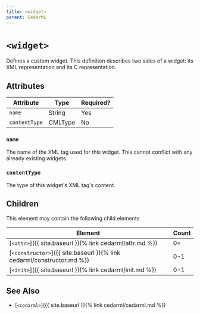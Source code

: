 ```yaml
---
title: <widget>
parent: CedarML
---
```

# `<widget>`
Defines a custom widget. This definition describes two sides of a widget: its
XML representation and its C representation.

## Attributes

| Attribute     | Type    | Required? |
|---------------|---------|-----------|
| `name`        | String  | Yes       |
| `contentType` | CMLType | No        |

### `name`
The name of the XML tag used for this widget. This cannot conflict with any
already existing widgets.

### `contentType`
The type of this widget's XML tag's content.

## Children
This element may contain the following child elements
 
| Element                                                                | Count |
|------------------------------------------------------------------------|-------|
| [`<attr>`]({{ site.baseurl }}{% link cedarml/attr.md %})               | 0+    |
| [`<constructor>`]({{ site.baseurl }}{% link cedarml/constructor.md %}) | 0-1   |
| [`<init>`]({{ site.baseurl }}{% link cedarml/init.md %})               | 0-1   |

## See Also
- [`<cedarml>`]({{ site.baseurl }}{% link cedarml/cedarml.md %})
